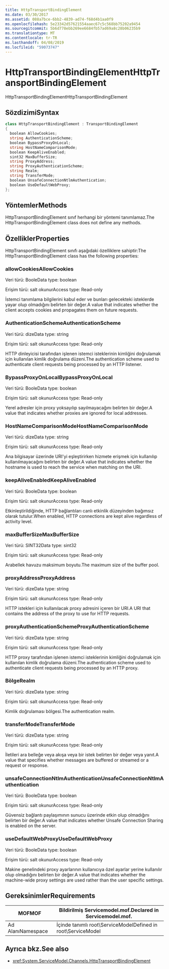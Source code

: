 ```yaml
---
title: HttpTransportBindingElement
ms.date: 03/30/2017
ms.assetid: 088a7bce-6bb2-4839-ad74-f68d4b1aa0f9
ms.openlocfilehash: 5e23342d57621554aaec67c5c568bb75202a9454
ms.sourcegitcommit: 5b6d778ebb269ee6684fb57ad69a8c28b06235b9
ms.translationtype: MT
ms.contentlocale: tr-TR
ms.lasthandoff: 04/08/2019
ms.locfileid: "59073747"
---
```

# <a name="httptransportbindingelement"></a><span data-ttu-id="906f4-102">HttpTransportBindingElement</span><span class="sxs-lookup"><span data-stu-id="906f4-102">HttpTransportBindingElement</span></span>
<span data-ttu-id="906f4-103">HttpTransportBindingElement</span><span class="sxs-lookup"><span data-stu-id="906f4-103">HttpTransportBindingElement</span></span>  
  
## <a name="syntax"></a><span data-ttu-id="906f4-104">Sözdizimi</span><span class="sxs-lookup"><span data-stu-id="906f4-104">Syntax</span></span>  
  
```csharp
class HttpTransportBindingElement : TransportBindingElement  
{  
  boolean AllowCookies;  
  string AuthenticationScheme;  
  boolean BypassProxyOnLocal;  
  string HostNameComparisonMode;  
  boolean KeepAliveEnabled;  
  sint32 MaxBufferSize;  
  string ProxyAddress;  
  string ProxyAuthenticationScheme;  
  string Realm;  
  string TransferMode;  
  boolean UnsafeConnectionNtlmAuthentication;  
  boolean UseDefaultWebProxy;  
};  
```  
  
## <a name="methods"></a><span data-ttu-id="906f4-105">Yöntemler</span><span class="sxs-lookup"><span data-stu-id="906f4-105">Methods</span></span>  
 <span data-ttu-id="906f4-106">HttpTransportBindingElement sınıf herhangi bir yöntemi tanımlamaz.</span><span class="sxs-lookup"><span data-stu-id="906f4-106">The HttpTransportBindingElement class does not define any methods.</span></span>  
  
## <a name="properties"></a><span data-ttu-id="906f4-107">Özellikler</span><span class="sxs-lookup"><span data-stu-id="906f4-107">Properties</span></span>  
 <span data-ttu-id="906f4-108">HttpTransportBindingElement sınıfı aşağıdaki özelliklere sahiptir:</span><span class="sxs-lookup"><span data-stu-id="906f4-108">The HttpTransportBindingElement class has the following properties:</span></span>  
  
### <a name="allowcookies"></a><span data-ttu-id="906f4-109">allowCookies</span><span class="sxs-lookup"><span data-stu-id="906f4-109">AllowCookies</span></span>  
 <span data-ttu-id="906f4-110">Veri türü: Boole</span><span class="sxs-lookup"><span data-stu-id="906f4-110">Data type: boolean</span></span>  
  
 <span data-ttu-id="906f4-111">Erişim türü: salt okunur</span><span class="sxs-lookup"><span data-stu-id="906f4-111">Access type: Read-only</span></span>  
  
 <span data-ttu-id="906f4-112">İstemci tanımlama bilgilerini kabul eder ve bunları gelecekteki isteklerde yayar olup olmadığını belirten bir değer.</span><span class="sxs-lookup"><span data-stu-id="906f4-112">A value that indicates whether the client accepts cookies and propagates them on future requests.</span></span>  
  
### <a name="authenticationscheme"></a><span data-ttu-id="906f4-113">AuthenticationScheme</span><span class="sxs-lookup"><span data-stu-id="906f4-113">AuthenticationScheme</span></span>  
 <span data-ttu-id="906f4-114">Veri türü: dize</span><span class="sxs-lookup"><span data-stu-id="906f4-114">Data type: string</span></span>  
  
 <span data-ttu-id="906f4-115">Erişim türü: salt okunur</span><span class="sxs-lookup"><span data-stu-id="906f4-115">Access type: Read-only</span></span>  
  
 <span data-ttu-id="906f4-116">HTTP dinleyicisi tarafından işlenen istemci isteklerinin kimliğini doğrulamak için kullanılan kimlik doğrulama düzeni.</span><span class="sxs-lookup"><span data-stu-id="906f4-116">The authentication scheme used to authenticate client requests being processed by an HTTP listener.</span></span>  
  
### <a name="bypassproxyonlocal"></a><span data-ttu-id="906f4-117">BypassProxyOnLocal</span><span class="sxs-lookup"><span data-stu-id="906f4-117">BypassProxyOnLocal</span></span>  
 <span data-ttu-id="906f4-118">Veri türü: Boole</span><span class="sxs-lookup"><span data-stu-id="906f4-118">Data type: boolean</span></span>  
  
 <span data-ttu-id="906f4-119">Erişim türü: salt okunur</span><span class="sxs-lookup"><span data-stu-id="906f4-119">Access type: Read-only</span></span>  
  
 <span data-ttu-id="906f4-120">Yerel adresler için proxy yoksayılıp sayılmayacağını belirten bir değer.</span><span class="sxs-lookup"><span data-stu-id="906f4-120">A value that indicates whether proxies are ignored for local addresses.</span></span>  
  
### <a name="hostnamecomparisonmode"></a><span data-ttu-id="906f4-121">HostNameComparisonMode</span><span class="sxs-lookup"><span data-stu-id="906f4-121">HostNameComparisonMode</span></span>  
 <span data-ttu-id="906f4-122">Veri türü: dize</span><span class="sxs-lookup"><span data-stu-id="906f4-122">Data type: string</span></span>  
  
 <span data-ttu-id="906f4-123">Erişim türü: salt okunur</span><span class="sxs-lookup"><span data-stu-id="906f4-123">Access type: Read-only</span></span>  
  
 <span data-ttu-id="906f4-124">Ana bilgisayar üzerinde URI'yi eşleştirirken hizmete erişmek için kullanılıp kullanılmayacağını belirten bir değer.</span><span class="sxs-lookup"><span data-stu-id="906f4-124">A value that indicates whether the hostname is used to reach the service when matching on the URI.</span></span>  
  
### <a name="keepaliveenabled"></a><span data-ttu-id="906f4-125">keepAliveEnabled</span><span class="sxs-lookup"><span data-stu-id="906f4-125">KeepAliveEnabled</span></span>  
 <span data-ttu-id="906f4-126">Veri türü: Boole</span><span class="sxs-lookup"><span data-stu-id="906f4-126">Data type: boolean</span></span>  
  
 <span data-ttu-id="906f4-127">Erişim türü: salt okunur</span><span class="sxs-lookup"><span data-stu-id="906f4-127">Access type: Read-only</span></span>  
  
 <span data-ttu-id="906f4-128">Etkinleştirildiğinde, HTTP bağlantıları canlı etkinlik düzeyinden bağımsız olarak tutulur.</span><span class="sxs-lookup"><span data-stu-id="906f4-128">When enabled, HTTP connections are kept alive regardless of activity level.</span></span>  
  
### <a name="maxbuffersize"></a><span data-ttu-id="906f4-129">maxBufferSize</span><span class="sxs-lookup"><span data-stu-id="906f4-129">MaxBufferSize</span></span>  
 <span data-ttu-id="906f4-130">Veri türü: SINT32</span><span class="sxs-lookup"><span data-stu-id="906f4-130">Data type: sint32</span></span>  
  
 <span data-ttu-id="906f4-131">Erişim türü: salt okunur</span><span class="sxs-lookup"><span data-stu-id="906f4-131">Access type: Read-only</span></span>  
  
 <span data-ttu-id="906f4-132">Arabellek havuzu maksimum boyutu.</span><span class="sxs-lookup"><span data-stu-id="906f4-132">The maximum size of the buffer pool.</span></span>  
  
### <a name="proxyaddress"></a><span data-ttu-id="906f4-133">proxyAddress</span><span class="sxs-lookup"><span data-stu-id="906f4-133">ProxyAddress</span></span>  
 <span data-ttu-id="906f4-134">Veri türü: dize</span><span class="sxs-lookup"><span data-stu-id="906f4-134">Data type: string</span></span>  
  
 <span data-ttu-id="906f4-135">Erişim türü: salt okunur</span><span class="sxs-lookup"><span data-stu-id="906f4-135">Access type: Read-only</span></span>  
  
 <span data-ttu-id="906f4-136">HTTP istekleri için kullanılacak proxy adresini içeren bir URI.</span><span class="sxs-lookup"><span data-stu-id="906f4-136">A URI that contains the address of the proxy to use for HTTP requests.</span></span>  
  
### <a name="proxyauthenticationscheme"></a><span data-ttu-id="906f4-137">proxyAuthenticationScheme</span><span class="sxs-lookup"><span data-stu-id="906f4-137">ProxyAuthenticationScheme</span></span>  
 <span data-ttu-id="906f4-138">Veri türü: dize</span><span class="sxs-lookup"><span data-stu-id="906f4-138">Data type: string</span></span>  
  
 <span data-ttu-id="906f4-139">Erişim türü: salt okunur</span><span class="sxs-lookup"><span data-stu-id="906f4-139">Access type: Read-only</span></span>  
  
 <span data-ttu-id="906f4-140">HTTP proxy tarafından işlenen istemci isteklerinin kimliğini doğrulamak için kullanılan kimlik doğrulama düzeni.</span><span class="sxs-lookup"><span data-stu-id="906f4-140">The authentication scheme used to authenticate client requests being processed by an HTTP proxy.</span></span>  
  
### <a name="realm"></a><span data-ttu-id="906f4-141">Bölge</span><span class="sxs-lookup"><span data-stu-id="906f4-141">Realm</span></span>  
 <span data-ttu-id="906f4-142">Veri türü: dize</span><span class="sxs-lookup"><span data-stu-id="906f4-142">Data type: string</span></span>  
  
 <span data-ttu-id="906f4-143">Erişim türü: salt okunur</span><span class="sxs-lookup"><span data-stu-id="906f4-143">Access type: Read-only</span></span>  
  
 <span data-ttu-id="906f4-144">Kimlik doğrulaması bölgesi.</span><span class="sxs-lookup"><span data-stu-id="906f4-144">The authentication realm.</span></span>  
  
### <a name="transfermode"></a><span data-ttu-id="906f4-145">transferMode</span><span class="sxs-lookup"><span data-stu-id="906f4-145">TransferMode</span></span>  
 <span data-ttu-id="906f4-146">Veri türü: dize</span><span class="sxs-lookup"><span data-stu-id="906f4-146">Data type: string</span></span>  
  
 <span data-ttu-id="906f4-147">Erişim türü: salt okunur</span><span class="sxs-lookup"><span data-stu-id="906f4-147">Access type: Read-only</span></span>  
  
 <span data-ttu-id="906f4-148">İletileri ara belleğe veya akışa veya bir istek belirten bir değer veya yanıt.</span><span class="sxs-lookup"><span data-stu-id="906f4-148">A value that specifies whether messages are buffered or streamed or a request or response.</span></span>  
  
### <a name="unsafeconnectionntlmauthentication"></a><span data-ttu-id="906f4-149">unsafeConnectionNtlmAuthentication</span><span class="sxs-lookup"><span data-stu-id="906f4-149">UnsafeConnectionNtlmAuthentication</span></span>  
 <span data-ttu-id="906f4-150">Veri türü: Boole</span><span class="sxs-lookup"><span data-stu-id="906f4-150">Data type: boolean</span></span>  
  
 <span data-ttu-id="906f4-151">Erişim türü: salt okunur</span><span class="sxs-lookup"><span data-stu-id="906f4-151">Access type: Read-only</span></span>  
  
 <span data-ttu-id="906f4-152">Güvensiz bağlantı paylaşımının sunucu üzerinde etkin olup olmadığını belirten bir değer.</span><span class="sxs-lookup"><span data-stu-id="906f4-152">A value that indicates whether Unsafe Connection Sharing is enabled on the server.</span></span>  
  
### <a name="usedefaultwebproxy"></a><span data-ttu-id="906f4-153">useDefaultWebProxy</span><span class="sxs-lookup"><span data-stu-id="906f4-153">UseDefaultWebProxy</span></span>  
 <span data-ttu-id="906f4-154">Veri türü: Boole</span><span class="sxs-lookup"><span data-stu-id="906f4-154">Data type: boolean</span></span>  
  
 <span data-ttu-id="906f4-155">Erişim türü: salt okunur</span><span class="sxs-lookup"><span data-stu-id="906f4-155">Access type: Read-only</span></span>  
  
 <span data-ttu-id="906f4-156">Makine genelindeki proxy ayarlarının kullanıcıya özel ayarlar yerine kullanılır olup olmadığını belirten bir değer.</span><span class="sxs-lookup"><span data-stu-id="906f4-156">A value that indicates whether the machine-wide proxy settings are used rather than the user specific settings.</span></span>  
  
## <a name="requirements"></a><span data-ttu-id="906f4-157">Gereksinimler</span><span class="sxs-lookup"><span data-stu-id="906f4-157">Requirements</span></span>  
  
|<span data-ttu-id="906f4-158">MOF</span><span class="sxs-lookup"><span data-stu-id="906f4-158">MOF</span></span>|<span data-ttu-id="906f4-159">Bildirilmiş Servicemodel.mof.</span><span class="sxs-lookup"><span data-stu-id="906f4-159">Declared in Servicemodel.mof.</span></span>|  
|---------|-----------------------------------|  
|<span data-ttu-id="906f4-160">Ad Alanı</span><span class="sxs-lookup"><span data-stu-id="906f4-160">Namespace</span></span>|<span data-ttu-id="906f4-161">İçinde tanımlı root\ServiceModel</span><span class="sxs-lookup"><span data-stu-id="906f4-161">Defined in root\ServiceModel</span></span>|  
  
## <a name="see-also"></a><span data-ttu-id="906f4-162">Ayrıca bkz.</span><span class="sxs-lookup"><span data-stu-id="906f4-162">See also</span></span>

- <xref:System.ServiceModel.Channels.HttpTransportBindingElement>
